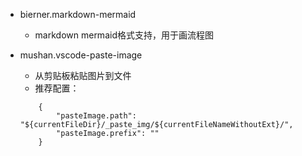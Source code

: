 - bierner.markdown-mermaid
    - markdown mermaid格式支持，用于画流程图
    
- mushan.vscode-paste-image
    - 从剪贴板粘贴图片到文件
    - 推荐配置：
    ```
        {
            "pasteImage.path": "${currentFileDir}/_paste_img/${currentFileNameWithoutExt}/",
            "pasteImage.prefix": ""
        }
    ```